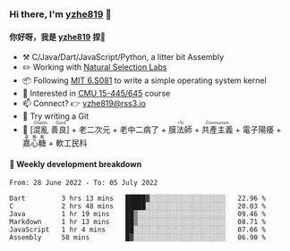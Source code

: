 ### Hi there, I'm [yzhe819](https://github.com/yzhe819) 👋

#### 你好呀，我是 [yzhe819](https://github.com/yzhe819) 捏👋

- :hammer_and_pick: C/Java/Dart/JavaScript/Python, a litter bit Assembly
- :pencil2: Working with [Natural Selection Labs](https://github.com/NaturalSelectionLabs)
- 📦 Following [MIT 6.S081](https://pdos.csail.mit.edu/6.S081/2020/) to write a simple operating system kernel
- 🧪 Interested in [CMU 15-445/645](https://15445.courses.cs.cmu.edu/fall2020/) course
- 📫 Connect? 👉 yzhe819@rss3.io
- 🌟 Try writing a Git
- 🔑 <ruby>[混亂 善良]<rp>（</rp><rt>Chaotic Good</rt><rp>）</rp></ruby> + 老二次元 + 老中二病了 + <ruby>膜法師<rp>（</rp><rt>+1s</rt><rp>）</rp></ruby> +  <ruby>共產主義<rp>（</rp><rt>Communism</rt><rp>）</rp></ruby> + 電子陽痿 + <ruby>嘉心糖<rp>（</rp><rt>嘉晚飯</rt><rp>）</rp></ruby> + 軟工民科



#### 📝 Weekly development breakdown

<!--START_SECTION:waka-->

```text
From: 28 June 2022 - To: 05 July 2022

Dart         3 hrs 13 mins   █████▓░░░░░░░░░░░░░░░░░░░   22.96 %
C            2 hrs 48 mins   █████░░░░░░░░░░░░░░░░░░░░   20.03 %
Java         1 hr 19 mins    ██▒░░░░░░░░░░░░░░░░░░░░░░   09.46 %
Markdown     1 hr 13 mins    ██▒░░░░░░░░░░░░░░░░░░░░░░   08.71 %
JavaScript   1 hr 4 mins     ██░░░░░░░░░░░░░░░░░░░░░░░   07.66 %
Assembly     58 mins         █▓░░░░░░░░░░░░░░░░░░░░░░░   06.90 %
```

<!--END_SECTION:waka-->



